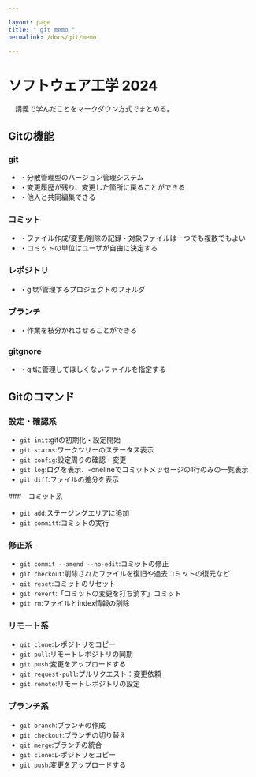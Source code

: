 ```yaml
---

layout: page
title: " git memo "
permalink: /docs/git/memo

---
```


# ソフトウェア工学 2024
　講義で学んだことをマークダウン方式でまとめる。

## Gitの機能
### git
- ・分散管理型のバージョン管理システム
- ・変更履歴が残り、変更した箇所に戻ることができる
- ・他人と共同編集できる

### コミット
- ・ファイル作成/変更/削除の記録・対象ファイルは一つでも複数でもよい
- ・コミットの単位はユーザが自由に決定する

### レポジトリ
- ・gitが管理するプロジェクトのフォルダ

### ブランチ
- ・作業を枝分かれさせることができる

### gitgnore
- ・gitに管理してほしくないファイルを指定する

## Gitのコマンド

### 設定・確認系
- `git init`:gitの初期化・設定開始
- `git status`:ワークツリーのステータス表示
- `git config`:設定周りの確認・変更
- `git log`:ログを表示、-onelineでコミットメッセージの1行のみの一覧表示
- `git diff`:ファイルの差分を表示

###　コミット系
- `git add`:ステージングエリアに追加
- `git committ`:コミットの実行

### 修正系
- `git commit --amend --no-edit`:コミットの修正
- `git checkout`:削除されたファイルを復旧や過去コミットの復元など
- `git reset`:コミットのリセット
- `git revert`:「コミットの変更を打ち消す」コミット
- `git rm`:ファイルとindex情報の削除

### リモート系
- `git clone`:レポジトリをコピー
- `git pull`:リモートレポジトリの同期
- `git push`:変更をアップロードする
- `git request-pull`:プルリクエスト：変更依頼
- `git remote`:リモートレポジトリの設定

### ブランチ系
- `git branch`:ブランチの作成
- `git checkout`:ブランチの切り替え
- `git merge`:ブランチの統合
- `git clone`:レポジトリをコピー
- `git push`:変更をアップロードする
 
